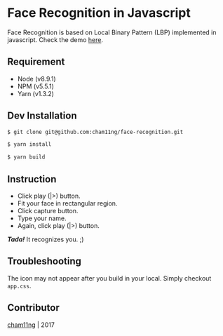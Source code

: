 # Face Recognition in Javascript

Face Recognition is based on Local Binary Pattern (LBP) implemented in javascript. Check the demo [here](https://cham11ng.github.io/face-recognition/).

## Requirement

- Node (v8.9.1)
- NPM (v5.5.1)
- Yarn (v1.3.2)

## Dev Installation

```sh
$ git clone git@github.com:cham11ng/face-recognition.git

$ yarn install

$ yarn build
```

## Instruction

- Click play (|>) button.
- Fit your face in rectangular region.
- Click capture button.
- Type your name.
- Again, click play (|>) button.

**_Tada!_** It recognizes you. ;)

## Troubleshooting

The icon may not appear after you build in your local. Simply checkout `app.css`.

## Contributor

[cham11ng](https://github.com/cham11ng) | 2017
